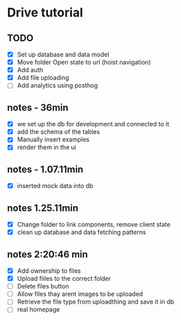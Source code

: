 # Drive tutorial

## TODO

- [x] Set up database and data model
- [x] Move folder Open state to url (hoist navigation)
- [x] Add auth
- [x] Add file uploading
- [ ] Add analytics using posthog

## notes - 36min

- [x] we set up the db for development and connected to it
- [x] add the schema of the tables
- [x] Manually insert examples
- [x]  render them in the ui

## notes - 1.07.11min

- [x] inserted mock data into db

## notes 1.25.11min

- [x] Change folder to link components, remove client state
- [x] clean up database and data fetching patterns

## notes 2:20:46 min

- [x] Add ownership to files
- [x]  Upload fiiles to the correct folder
- [ ] Delete files button
- [ ] Allow files thay arent images to be uploaded
- [ ] Retrieve the file type from uploadthing and save it in db
- [ ] real homepage